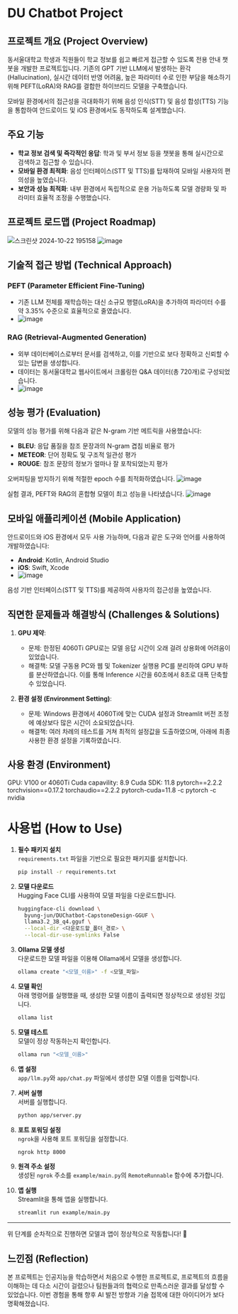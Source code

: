 # DU Chatbot Project

## 프로젝트 개요 (Project Overview)
동서울대학교 학생과 직원들이 학교 정보를 쉽고 빠르게 접근할 수 있도록 전용 안내 챗봇을 개발한 프로젝트입니다. 기존의 GPT 기반 LLM에서 발생하는 환각(Hallucination), 실시간 데이터 반영 어려움, 높은 파라미터 수로 인한 부담을 해소하기 위해 PEFT(LoRA)와 RAG를 결합한 하이브리드 모델을 구축했습니다.

모바일 환경에서의 접근성을 극대화하기 위해 음성 인식(STT) 및 음성 합성(TTS) 기능을 통합하여 안드로이드 및 iOS 환경에서도 동작하도록 설계했습니다.

## 주요 기능
- **학교 정보 검색 및 즉각적인 응답**: 학과 및 부서 정보 등을 챗봇을 통해 실시간으로 검색하고 접근할 수 있습니다.
- **모바일 환경 최적화**: 음성 인터페이스(STT 및 TTS)를 탑재하여 모바일 사용자의 편의성을 높였습니다.
- **보안과 성능 최적화**: 내부 환경에서 독립적으로 운용 가능하도록 모델 경량화 및 파라미터 효율적 조정을 수행했습니다.

## 프로젝트 로드맵 (Project Roadmap)
![스크린샷 2024-10-22 195158](https://github.com/user-attachments/assets/9db9a29b-bbd3-489e-a319-7ef2bafd4c6d)
![image](https://github.com/user-attachments/assets/f07af4b2-81f6-4700-bb9f-63705a682ae3)


## 기술적 접근 방법 (Technical Approach)

### PEFT (Parameter Efficient Fine-Tuning)
- 기존 LLM 전체를 재학습하는 대신 소규모 행렬(LoRA)을 추가하여 파라미터 수를 약 3.35% 수준으로 효율적으로 줄였습니다.
- ![image](https://github.com/user-attachments/assets/2c7c71a6-e4ee-4c84-a7e0-e92b69d65e17)


### RAG (Retrieval-Augmented Generation)
- 외부 데이터베이스로부터 문서를 검색하고, 이를 기반으로 보다 정확하고 신뢰할 수 있는 답변을 생성합니다.
- 데이터는 동서울대학교 웹사이트에서 크롤링한 Q&A 데이터(총 720개)로 구성되었습니다.
- ![image](https://github.com/user-attachments/assets/301404df-9f9c-4e73-9fc8-9b03fb4bc663)


## 성능 평가 (Evaluation)
모델의 성능 평가를 위해 다음과 같은 N-gram 기반 메트릭을 사용했습니다:
- **BLEU**: 응답 품질을 참조 문장과의 N-gram 겹침 비율로 평가
- **METEOR**: 단어 정확도 및 구조적 일관성 평가
- **ROUGE**: 참조 문장의 정보가 얼마나 잘 포착되었는지 평가

오버피팅을 방지하기 위해 적절한 epoch 수를 최적화하였습니다.
![image](https://github.com/user-attachments/assets/caca49b8-2696-4c49-84f1-3867488dc450)

실험 결과, PEFT와 RAG의 혼합형 모델이 최고 성능을 나타냈습니다.
![image](https://github.com/user-attachments/assets/374ab6ef-a38f-44c1-b6bd-c747c086a4b0)


## 모바일 애플리케이션 (Mobile Application)
안드로이드와 iOS 환경에서 모두 사용 가능하며, 다음과 같은 도구와 언어를 사용하여 개발하였습니다:
- **Android**: Kotlin, Android Studio
- **iOS**: Swift, Xcode
- ![image](https://github.com/user-attachments/assets/fb646b48-eb67-4edb-a2c2-38a54c88ed8d)


음성 기반 인터페이스(STT 및 TTS)를 제공하여 사용자의 접근성을 높였습니다.

## 직면한 문제들과 해결방식 (Challenges & Solutions)
1. **GPU 제약**: 
   - 문제: 한정된 4060Ti GPU로는 모델 응답 시간이 오래 걸려 상용화에 어려움이 있었습니다.
   - 해결책: 모델 구동용 PC와 웹 및 Tokenizer 실행용 PC를 분리하여 GPU 부하를 분산하였습니다. 이를 통해 Inference 시간을 60초에서 8초로 대폭 단축할 수 있었습니다.

2. **환경 설정 (Environment Setting)**:
   - 문제: Windows 환경에서 4060Ti에 맞는 CUDA 설정과 Streamlit 버전 조정에 예상보다 많은 시간이 소요되었습니다.
   - 해결책: 여러 차례의 테스트를 거쳐 최적의 설정값을 도출하였으며, 아래에 최종 사용한 환경 설정을 기록하였습니다.

## 사용 환경 (Environment)
GPU: V100 or 4060Ti
Cuda capavility: 8.9
Cuda SDK: 11.8
pytorch==2.2.2 torchvision==0.17.2 torchaudio==2.2.2 pytorch-cuda=11.8 -c pytorch -c nvidia

# 사용법 (How to Use)

1. **필수 패키지 설치**  
   `requirements.txt` 파일을 기반으로 필요한 패키지를 설치합니다.  
   ```bash
   pip install -r requirements.txt
   ```

2. **모델 다운로드**  
   Hugging Face CLI를 사용하여 모델 파일을 다운로드합니다.  
   ```bash
   huggingface-cli download \
     byung-jun/DUChatbot-CapstoneDesign-GGUF \
     llama3.2_3B_q4.gguf \
     --local-dir <다운로드할_폴더_경로> \
     --local-dir-use-symlinks False
   ```

3. **Ollama 모델 생성**  
   다운로드한 모델 파일을 이용해 Ollama에서 모델을 생성합니다.  
   ```bash
   ollama create "<모델_이름>" -f <모델_파일>
   ```

4. **모델 확인**  
   아래 명령어를 실행했을 때, 생성한 모델 이름이 출력되면 정상적으로 생성된 것입니다.  
   ```bash
   ollama list
   ```

5. **모델 테스트**  
   모델이 정상 작동하는지 확인합니다.  
   ```bash
   ollama run "<모델_이름>"
   ```

6. **앱 설정**  
   `app/llm.py`와 `app/chat.py` 파일에서 생성한 모델 이름을 입력합니다.

7. **서버 실행**  
   서버를 실행합니다.  
   ```bash
   python app/server.py
   ```

8. **포트 포워딩 설정**  
   `ngrok`을 사용해 포트 포워딩을 설정합니다.  
   ```bash
   ngrok http 8000
   ```

9. **원격 주소 설정**  
   생성된 `ngrok` 주소를 `example/main.py`의 `RemoteRunnable` 함수에 추가합니다.

10. **앱 실행**  
    Streamlit을 통해 앱을 실행합니다.  
    ```bash
    streamlit run example/main.py
    ```

---

위 단계를 순차적으로 진행하면 모델과 앱이 정상적으로 작동합니다! 🚀


## 느낀점 (Reflection)
본 프로젝트는 인공지능을 학습하면서 처음으로 수행한 프로젝트로, 프로젝트의 흐름을 이해하는 데 다소 시간이 걸렸으나 팀원들과의 협력으로 만족스러운 결과를 달성할 수 있었습니다. 이번 경험을 통해 향후 AI 발전 방향과 기술 접목에 대한 아이디어가 보다 명확해졌습니다.

